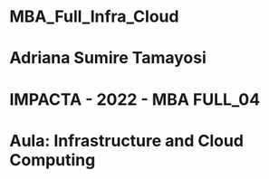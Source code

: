 # MBA_Full_Infra_Cloud
# Adriana Sumire Tamayosi
# IMPACTA - 2022 - MBA FULL_04
# Aula: Infrastructure and Cloud Computing
